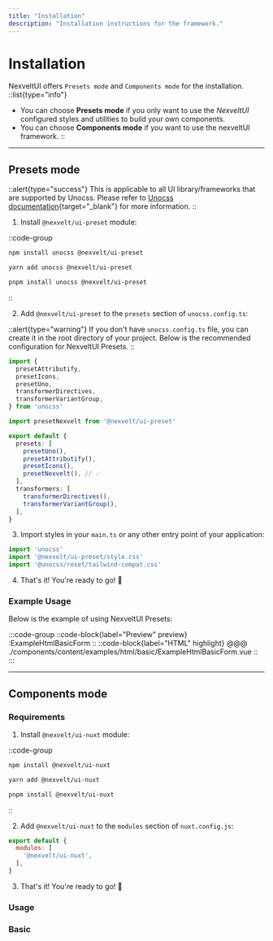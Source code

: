 ```yaml
---
title: "Installation"
description: "Installation instructions for the framework."
---
```


# Installation

NexveltUI offers `Presets mode` and `Components mode` for the installation. 
::list{type="info"}
- You can choose **Presets mode** if you only want to use the *NexveltUI* configured styles and utilities to build your own components. 
- You can choose **Components mode** if you want to use the nexveltUI framework.
::

---

## Presets mode

::alert{type="success"}
This is applicable to all UI library/frameworks that are supported by Unocss. Please refer to [Unocss documentation](https://unocss.dev/){target="_blank"} for more information.
::

1. Install `@nexvelt/ui-preset` module:

::code-group
```bash [npm]
npm install unocss @nexvelt/ui-preset 
```

```bash [yarn]
yarn add unocss @nexvelt/ui-preset 
```
  
```bash [pnpm]
pnpm install unocss @nexvelt/ui-preset 
```
::

2. Add `@nexvelt/ui-preset` to the `presets` section of `unocss.config.ts`:

::alert{type="warning"}
If you don't have `unocss.config.ts` file, you can create it in the root directory of your project. Below is the recommended configuration for NexveltUI Presets.
::

```ts
import {
  presetAttributify,
  presetIcons,
  presetUno,
  transformerDirectives,
  transformerVariantGroup,
} from 'unocss'

import presetNexvelt from '@nexvelt/ui-preset'

export default {
  presets: [
    presetUno(),
    presetAttributify(),
    presetIcons(),
    presetNexvelt(), // ✅
  ],
  transformers: [
    transformerDirectives(),
    transformerVariantGroup(),
  ],
}
```

3. Import styles in your `main.ts` or any other entry point of your application:

```ts
import 'unocss'
import '@nexvelt/ui-preset/style.css'
import '@unocss/reset/tailwind-compat.css'
```

4. That's it! You're ready to go! 🚀

### Example Usage

Below is the example of using NexveltUI Presets:

:::code-group
  ::code-block{label="Preview" preview}
    :ExampleHtmlBasicForm
  ::
  ::code-block{label="HTML" highlight}
@@@ ./components/content/examples/html/basic/ExampleHtmlBasicForm.vue
  ::
:::

---

## Components mode

### Requirements

1. Install `@nexvelt/ui-nuxt` module:

::code-group
```bash [npm]
npm install @nexvelt/ui-nuxt 
```

```bash [yarn]
yarn add @nexvelt/ui-nuxt 
```
  
```bash [pnpm]
pnpm install @nexvelt/ui-nuxt 
```
::

2. Add `@nexvelt/ui-nuxt` to the `modules` section of `nuxt.config.js`:

```js
export default {
  modules: [
    '@nexvelt/ui-nuxt',
  ],
}
```

3. That's it! You're ready to go! 🚀

### Usage

### Basic

